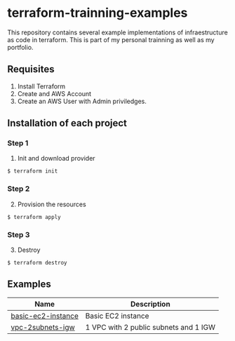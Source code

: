 # terraform-trainning-examples

This repository contains several example implementations of infraestructure as code in terraform. This is part of my personal 
trainning as well as my portfolio.

## Requisites
1. Install Terraform
2. Create and AWS Account
3. Create an AWS User with Admin priviledges.


## Installation of each project

### Step 1
1. Init and download provider
```
$ terraform init
```

### Step 2
2. Provision the resources
```
$ terraform apply
```

### Step 3
3. Destroy
```
$ terraform destroy
```

## Examples

| Name    | Description |
|---------|-------------|
| [basic-ec2-instance](https://github.com/LuisEspinosa7/terraform-trainning-examples/tree/main/1.simple-ec2) | Basic EC2 instance |
| [vpc-2subnets-igw](https://github.com/LuisEspinosa7/terraform-trainning-examples/tree/main/2.vpc-2subnets-igw) | 1 VPC with 2 public subnets and 1 IGW|
